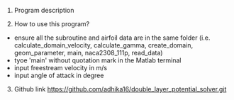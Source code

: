 1. Program description


2. How to use this program?
  - ensure all the subroutine and airfoil data are in the same folder (i.e. calculate_domain_velocity, calculate_gamma, create_domain, geom_parameter, main, naca2308_111p, read_data)
  - tyoe 'main' without quotation mark in the Matlab terminal 
  - input freestream velocity in m/s
  - input angle of attack in degree

3. Github link
https://github.com/adhika16/double_layer_potential_solver.git
